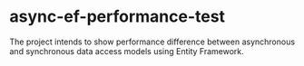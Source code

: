 async-ef-performance-test
=========================

The project intends to show performance difference between asynchronous and synchronous data access models using Entity Framework.